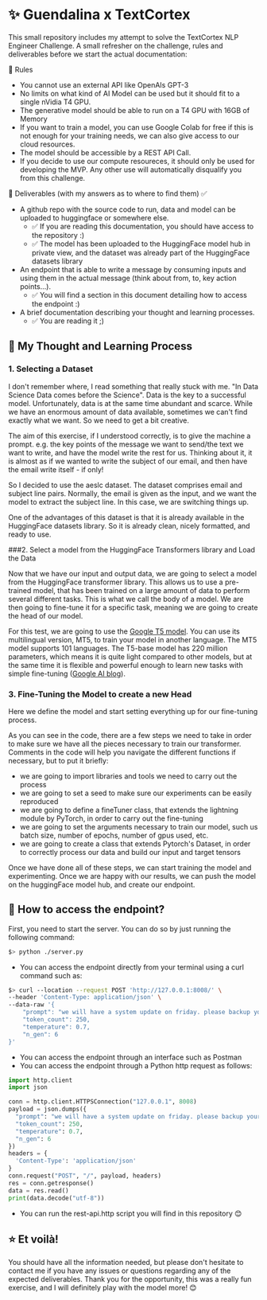 # ✨ Guendalina x TextCortex

This small repository includes my attempt to solve the TextCortex NLP Engineer Challenge.
A small refresher on the challenge, rules and deliverables before we start the actual documentation:

📐 Rules

* You cannot use an external API like OpenAIs GPT-3
* No limits on what kind of AI Model can be used but it should fit to a single nVidia T4 GPU.
* The generative model should be able to run on a T4 GPU with 16GB of Memory
* If you want to train a model, you can use Google Colab for free if this is not enough
for your training needs, we can also give access to our cloud resources.
* The model should be accessible by a REST API Call.
* If you decide to use our compute resoureces, it should only be used for developing
  the MVP. Any other use will automatically disqualify you from this challenge.

🚚 Deliverables (with my answers as to where to find them) ✅
* A github repo with the source code to run, data and model can be uploaded to
huggingface or somewhere else. 
  * ✅ If you are reading this documentation, you should have access to the repository :)
  * ✅ The model has been uploaded to the HuggingFace model hub in private view, and the dataset was already part of the HuggingFace datasets library
* An endpoint that is able to write a message by consuming inputs and using them in
the actual message (think about from, to, key action points...).
  * ✅ You will find a section in this document detailing how to access the endpoint :)
* A brief documentation describing your thought and learning processes.
  * ✅ You are reading it ;)

## 🤔 My Thought and Learning Process 

### 1. Selecting a Dataset

I don't remember where, I read something that really stuck with me. "In Data Science Data comes before the Science". Data is the key to a successful model. Unfortunately, data is at the same time abundant and scarce. While we have an enormous amount of data available, sometimes we can't find exactly what we want. So we need to get a bit creative.

The aim of this exercise, if I understood correctly, is to give the machine a prompt. e.g. the key points of the message we want to send/the text we want to write, and have the model write the rest for us. Thinking about it, it is almost as if we wanted to write the subject of our email, and then have the email write itself - if only! 

So I decided to use the aeslc dataset. The dataset comprises email and subject line pairs. Normally, the email is given as the input, and we want the model to extract the subject line. In this case, we are switching things up. 

One of the advantages of this dataset is that it is already available in the HuggingFace datasets library. So it is already clean, nicely formatted, and ready to use.

###2. Select a model from the HuggingFace Transformers library and Load the Data

Now that we have our input and output data, we are going to select a model from the HuggingFace transformer library. This allows us to use a pre-trained model, that has been trained on a large amount of data to perform several different tasks. This is what we call the body of a model. We are then going to fine-tune it for a specific task, meaning we are going to create the head of our model.

For this test, we are going to use the [Google T5 model](https://huggingface.co/t5-base). You can use its multilingual version, MT5, to train your model in another language. The MT5 model supports 101 languages. The T5-base model has 220 million parameters, which means it is quite light compared to other models, but at the same time it is flexible and powerful enough to learn new tasks with simple fine-tuning ([Google AI blog](https://ai.googleblog.com/2020/02/exploring-transfer-learning-with-t5.html)).

### 3. Fine-Tuning the Model to create a new Head

Here we define the model and start setting everything up for our fine-tuning process.

As you can see in the code, there are a few steps we need to take in order to make sure we have all the pieces necessary to train our transformer.
Comments in the code will help you navigate the different functions if necessary, but to put it briefly:
* we are going to import libraries and tools we need to carry out the process
* we are going to set a seed to make sure our experiments can be easily reproduced
* we are going to define a fineTuner class, that extends the lightning module by PyTorch, in order to carry out the fine-tuning
* we are going to set the arguments necessary to train our model, such us batch size, number of epochs, number of gpus used, etc.
* we are going to create a class that extends Pytorch's Dataset, in order to correctly process our data and build our input and target tensors

Once we have done all of these steps, we can start training the model and experimenting.
Once we are happy with our results, we can push the model on the huggingFace model hub, and create our endpoint.

## 🙋 How to access the endpoint?

First, you need to start the server. You can do so by just running the following command:
```bash
$> python ./server.py
```

* You can access the endpoint directly from your terminal using a curl command such as:
```bash
$> curl --location --request POST 'http://127.0.0.1:8008/' \
--header 'Content-Type: application/json' \
--data-raw '{
    "prompt": "we will have a system update on friday. please backup your work",
    "token_count": 250,
    "temperature": 0.7,
    "n_gen": 6
}'
```
* You can access the endpoint through an interface such as Postman
* You can access the endpoint through a Python http request as follows:
```python
import http.client
import json

conn = http.client.HTTPSConnection("127.0.0.1", 8008)
payload = json.dumps({
  "prompt": "we will have a system update on friday. please backup your work",
  "token_count": 250,
  "temperature": 0.7,
  "n_gen": 6
})
headers = {
  'Content-Type': 'application/json'
}
conn.request("POST", "/", payload, headers)
res = conn.getresponse()
data = res.read()
print(data.decode("utf-8"))
```
* You can run the rest-api.http script you will find in this repository 😊 

## ⭐ Et voilà!

You should have all the information needed, but please don't hesitate to contact me if you have any issues or questions regarding any of the expected deliverables.
Thank you for the opportunity, this was a really fun exercise, and I will definitely play with the model more!
😊